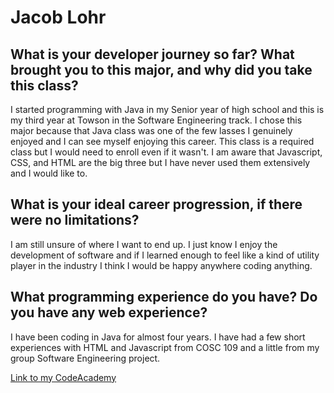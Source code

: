 # Jacob Lohr

## What is your developer journey so far? What brought you to this major, and why did you take this class?
I started programming with Java in my Senior year of high school and this is my third year at Towson in the Software Engineering track. I chose this major because that Java class was one of the few lasses I genuinely enjoyed and I can see myself enjoying this career. This class is a required class but I would need to enroll even if it wasn't. I am aware that Javascript, CSS, and HTML are the big three but I have never used them extensively and I would like to. 

## What is your ideal career progression, if there were no limitations?
I am still unsure of where I want to end up. I just know I enjoy the development of software and if I learned enough to feel like a kind of utility player in the industry I think I would be happy anywhere coding anything.

## What programming experience do you have? Do you have any web experience?
I have been coding in Java for almost four years. I have had a few short experiences with HTML and Javascript from COSC 109 and a little from my group Software Engineering project.

[Link to my CodeAcademy](https://www.codecademy.com/jlohr1)
